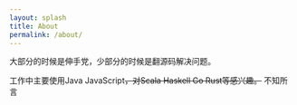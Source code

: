 ```yaml
---
layout: splash
title: About
permalink: /about/
---
```


大部分的时候是伸手党，少部分的时候是翻源码解决问题。

工作中主要使用Java JavaScript<del>，对Scala Haskell Go Rust等感兴趣。</del>
不知所言